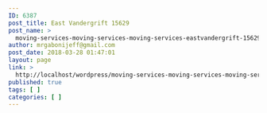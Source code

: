 ```yaml
---
ID: 6387
post_title: East Vandergrift 15629
post_name: >
  moving-services-moving-services-moving-services-eastvandergrift-15629
author: mrgabonijeff@gmail.com
post_date: 2018-03-28 01:47:01
layout: page
link: >
  http://localhost/wordpress/moving-services-moving-services-moving-services-eastvandergrift-15629/
published: true
tags: [ ]
categories: [ ]
---
```

